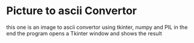 # Picture to ascii Convertor
this one is an image to ascii convertor using tkinter, numpy and PIL
in the end the program opens a Tkinter window and shows the result

